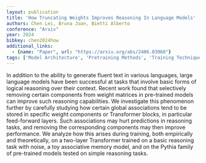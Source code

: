 ```yaml
---
layout: publication
title: 'How Truncating Weights Improves Reasoning In Language Models'
authors: Chen Lei, Bruna Joan, Bietti Alberto
conference: "Arxiv"
year: 2024
bibkey: chen2024how
additional_links:
  - {name: "Paper", url: "https://arxiv.org/abs/2406.03068"}
tags: ['Model Architecture', 'Pretraining Methods', 'Training Techniques', 'Transformer']
---
```

In addition to the ability to generate fluent text in various languages, large language models have been successful at tasks that involve basic forms of logical reasoning over their context. Recent work found that selectively removing certain components from weight matrices in pre-trained models can improve such reasoning capabilities. We investigate this phenomenon further by carefully studying how certain global associations tend to be stored in specific weight components or Transformer blocks, in particular feed-forward layers. Such associations may hurt predictions in reasoning tasks, and removing the corresponding components may then improve performance. We analyze how this arises during training, both empirically and theoretically, on a two-layer Transformer trained on a basic reasoning task with noise, a toy associative memory model, and on the Pythia family of pre-trained models tested on simple reasoning tasks.
